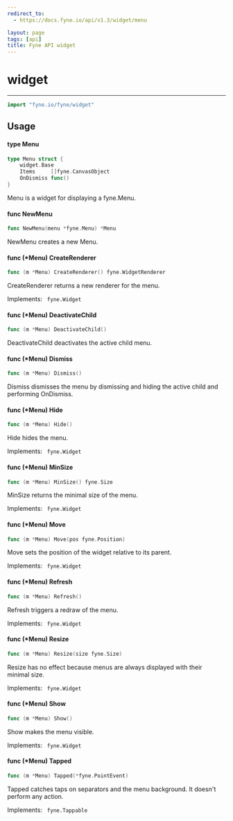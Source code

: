 ```yaml
---
redirect_to:
  - https://docs.fyne.io/api/v1.3/widget/menu

layout: page
tags: [api]
title: Fyne API widget
---
```



# widget
---
```go
import "fyne.io/fyne/widget"
```

## Usage

#### type Menu

```go
type Menu struct {
	widget.Base
	Items     []fyne.CanvasObject
	OnDismiss func()
}
```

Menu is a widget for displaying a fyne.Menu.

#### func  NewMenu

```go
func NewMenu(menu *fyne.Menu) *Menu
```
NewMenu creates a new Menu.

#### func (*Menu) CreateRenderer

```go
func (m *Menu) CreateRenderer() fyne.WidgetRenderer
```
CreateRenderer returns a new renderer for the menu.

<div class="implements">Implements: <code> fyne.Widget</code></div>

#### func (*Menu) DeactivateChild

```go
func (m *Menu) DeactivateChild()
```
DeactivateChild deactivates the active child menu.

#### func (*Menu) Dismiss

```go
func (m *Menu) Dismiss()
```
Dismiss dismisses the menu by dismissing and hiding the active child and performing OnDismiss.

#### func (*Menu) Hide

```go
func (m *Menu) Hide()
```
Hide hides the menu.

<div class="implements">Implements: <code> fyne.Widget</code></div>

#### func (*Menu) MinSize

```go
func (m *Menu) MinSize() fyne.Size
```
MinSize returns the minimal size of the menu.

<div class="implements">Implements: <code> fyne.Widget</code></div>

#### func (*Menu) Move

```go
func (m *Menu) Move(pos fyne.Position)
```
Move sets the position of the widget relative to its parent.

<div class="implements">Implements: <code> fyne.Widget</code></div>

#### func (*Menu) Refresh

```go
func (m *Menu) Refresh()
```
Refresh triggers a redraw of the menu.

<div class="implements">Implements: <code> fyne.Widget</code></div>

#### func (*Menu) Resize

```go
func (m *Menu) Resize(size fyne.Size)
```
Resize has no effect because menus are always displayed with their minimal size.

<div class="implements">Implements: <code> fyne.Widget</code></div>

#### func (*Menu) Show

```go
func (m *Menu) Show()
```
Show makes the menu visible.

<div class="implements">Implements: <code> fyne.Widget</code></div>

#### func (*Menu) Tapped

```go
func (m *Menu) Tapped(*fyne.PointEvent)
```
Tapped catches taps on separators and the menu background. It doesn't perform any action.

<div class="implements">Implements: <code> fyne.Tappable</code></div>
